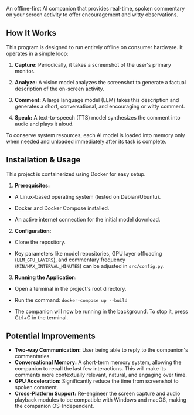 An offline-first AI companion that provides real-time, spoken commentary on your screen activity to offer encouragement and witty observations.

## How It Works
This program is designed to run entirely offline on consumer hardware. It operates in a simple loop:

1. **Capture:** Periodically, it takes a screenshot of the user's primary monitor.

2. **Analyze:** A vision model analyzes the screenshot to generate a factual description of the on-screen activity.

3. **Comment:** A large language model (LLM) takes this description and generates a short, conversational, and encouraging or witty comment.

4. **Speak:** A text-to-speech (TTS) model synthesizes the comment into audio and plays it aloud.

To conserve system resources, each AI model is loaded into memory only when needed and unloaded immediately after its task is complete.

## Installation & Usage
This project is containerized using Docker for easy setup.

1. **Prerequisites:**

- A Linux-based operating system (tested on Debian/Ubuntu).

- Docker and Docker Compose installed.

- An active internet connection for the initial model download.

2. **Configuration:**

- Clone the repository.

- Key parameters like model repositories, GPU layer offloading (`LLM_GPU_LAYERS`), and commentary frequency (`MIN/MAX_INTERVAL_MINUTES`) can be adjusted in `src/config.py`.

3. **Running the Application:**

- Open a terminal in the project's root directory.

- Run the command: `docker-compose up --build`

- The companion will now be running in the background. To stop it, press Ctrl+C in the terminal.

## Potential Improvements

- **Two-way Communication:** User being able to reply to the companion's commentaries.
- **Conversational Memory:** A short-term memory system, allowing the companion to recall the last few interactions. This will make its comments more contextually relevant, natural, and engaging over time.
- **GPU Acceleration:** Significantly reduce the time from screenshot to spoken comment.
- **Cross-Platform Support:** Re-engineer the screen capture and audio playback modules to be compatible with Windows and macOS, making the companion OS-Independent.